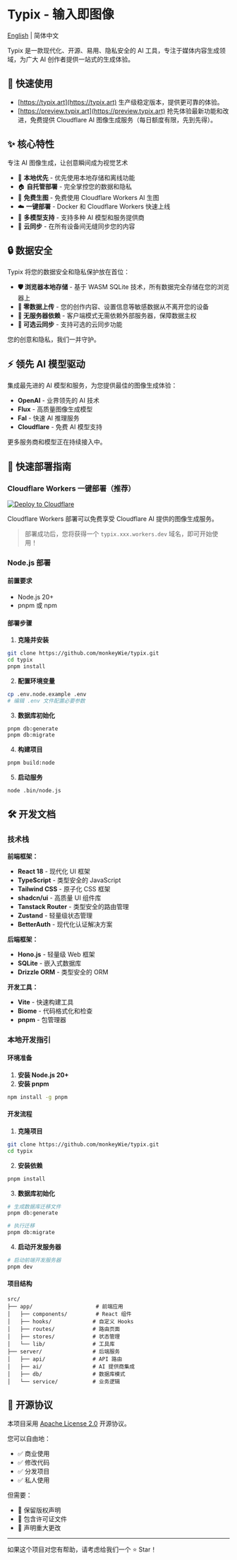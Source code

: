 # Typix - 输入即图像

[English](README.md) | 简体中文

Typix 是一款现代化、开源、易用、隐私安全的 AI 工具，专注于媒体内容生成领域，为广大 AI 创作者提供一站式的生成体验。

## 🎯 快速使用

- [https://typix.art](https://typix.art)
  生产级稳定版本，提供更可靠的体验。
- [https://preview.typix.art](https://preview.typix.art)
  抢先体验最新功能和改进，免费提供 Cloudflare AI 图像生成服务（每日额度有限，先到先得）。

## ✨ 核心特性

专注 AI 图像生成，让创意瞬间成为视觉艺术

- 📱 **本地优先** - 优先使用本地存储和离线功能
- 🏠 **自托管部署** - 完全掌控您的数据和隐私
- 🎁 **免费生图** - 免费使用 Cloudflare Workers AI 生图
- ☁️ **一键部署** - Docker 和 Cloudflare Workers 快速上线
- 🤖 **多模型支持** - 支持多种 AI 模型和服务提供商
- 🔄 **云同步** - 在所有设备间无缝同步您的内容

## 🔒 数据安全

Typix 将您的数据安全和隐私保护放在首位：

- **🛡️ 浏览器本地存储** - 基于 WASM SQLite 技术，所有数据完全存储在您的浏览器上
- **🔐 零数据上传** - 您的创作内容、设置信息等敏感数据从不离开您的设备
- **🚫 无服务器依赖** - 客户端模式无需依赖外部服务器，保障数据主权
- **🔄 可选云同步** - 支持可选的云同步功能

您的创意和隐私，我们一并守护。

## ⚡ 领先 AI 模型驱动

集成最先进的 AI 模型和服务，为您提供最佳的图像生成体验：

- **OpenAI** - 业界领先的 AI 技术
- **Flux** - 高质量图像生成模型
- **Fal** - 快速 AI 推理服务
- **Cloudflare** - 免费 AI 模型支持

更多服务商和模型正在持续接入中。

## 🚀 快速部署指南

### Cloudflare Workers 一键部署（推荐）

[![Deploy to Cloudflare](https://deploy.workers.cloudflare.com/button)](https://deploy.workers.cloudflare.com/?url=https://github.com/monkeyWie/typix)

Cloudflare Workers 部署可以免费享受 Cloudflare AI 提供的图像生成服务。

> 部署成功后，您将获得一个 `typix.xxx.workers.dev` 域名，即可开始使用！

### Node.js 部署

#### 前置要求

- Node.js 20+
- pnpm 或 npm

#### 部署步骤

1. **克隆并安装**

```bash
git clone https://github.com/monkeyWie/typix.git
cd typix
pnpm install
```

2. **配置环境变量**

```bash
cp .env.node.example .env
# 编辑 .env 文件配置必要参数
```

3. **数据库初始化**

```bash
pnpm db:generate
pnpm db:migrate
```

4. **构建项目**

```bash
pnpm build:node
```

5. **启动服务**

```bash
node .bin/node.js
```

## 🛠️ 开发文档

### 技术栈

**前端框架：**

- **React 18** - 现代化 UI 框架
- **TypeScript** - 类型安全的 JavaScript
- **Tailwind CSS** - 原子化 CSS 框架
- **shadcn/ui** - 高质量 UI 组件库
- **Tanstack Router** - 类型安全的路由管理
- **Zustand** - 轻量级状态管理
- **BetterAuth** - 现代化认证解决方案

**后端框架：**

- **Hono.js** - 轻量级 Web 框架
- **SQLite** - 嵌入式数据库
- **Drizzle ORM** - 类型安全的 ORM

**开发工具：**

- **Vite** - 快速构建工具
- **Biome** - 代码格式化和检查
- **pnpm** - 包管理器

### 本地开发指引

#### 环境准备

1. **安装 Node.js 20+**
2. **安装 pnpm**

```bash
npm install -g pnpm
```

#### 开发流程

1. **克隆项目**

```bash
git clone https://github.com/monkeyWie/typix.git
cd typix
```

2. **安装依赖**

```bash
pnpm install
```

3. **数据库初始化**

```bash
# 生成数据库迁移文件
pnpm db:generate

# 执行迁移
pnpm db:migrate
```

4. **启动开发服务器**

```bash
# 启动前端开发服务器
pnpm dev
```

#### 项目结构

```
src/
├── app/                    # 前端应用
│   ├── components/         # React 组件
│   ├── hooks/             # 自定义 Hooks
│   ├── routes/            # 路由页面
│   ├── stores/            # 状态管理
│   └── lib/               # 工具库
├── server/                # 后端服务
│   ├── api/               # API 路由
│   ├── ai/                # AI 提供商集成
│   ├── db/                # 数据库模式
│   └── service/           # 业务逻辑
```

## 📄 开源协议

本项目采用 [Apache License 2.0](https://www.apache.org/licenses/LICENSE-2.0) 开源协议。

您可以自由地：

- ✅ 商业使用
- ✅ 修改代码
- ✅ 分发项目
- ✅ 私人使用

但需要：

- 📝 保留版权声明
- 📝 包含许可证文件
- 📝 声明重大更改

---

如果这个项目对您有帮助，请考虑给我们一个 ⭐ Star！
